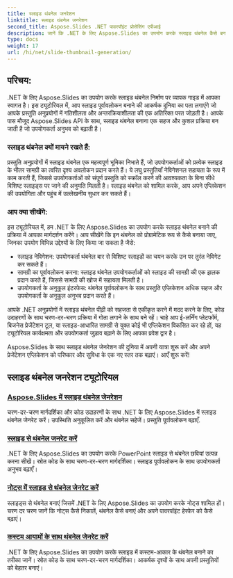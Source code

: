 ```yaml
---
title: स्लाइड थंबनेल जनरेशन
linktitle: स्लाइड थंबनेल जनरेशन
second_title: Aspose.Slides .NET पावरपॉइंट प्रोसेसिंग एपीआई
description: जानें कि .NET के लिए Aspose.Slides का उपयोग करके स्लाइड थंबनेल कैसे बनाएं। गतिशील स्लाइड पूर्वावलोकन बनाने के लिए कोड उदाहरणों के साथ चरण-दर-चरण ट्यूटोरियल। इस शक्तिशाली सुविधा के साथ अपने प्रेजेंटेशन एप्लिकेशन को बेहतर बनाएं।
type: docs
weight: 17
url: /hi/net/slide-thumbnail-generation/
---
```


## परिचय:

.NET के लिए Aspose.Slides का उपयोग करके स्लाइड थंबनेल निर्माण पर व्यापक गाइड में आपका स्वागत है। इस ट्यूटोरियल में, आप स्लाइड पूर्वावलोकन बनाने की आकर्षक दुनिया का पता लगाएंगे जो आपके प्रस्तुति अनुप्रयोगों में गतिशीलता और अन्तरक्रियाशीलता की एक अतिरिक्त परत जोड़ती है। आपके पास मौजूद Aspose.Slides API के साथ, स्लाइड थंबनेल बनाना एक सहज और कुशल प्रक्रिया बन जाती है जो उपयोगकर्ता अनुभव को बढ़ाती है।

### स्लाइड थंबनेल क्यों मायने रखते हैं:

प्रस्तुति अनुप्रयोगों में स्लाइड थंबनेल एक महत्वपूर्ण भूमिका निभाते हैं, जो उपयोगकर्ताओं को प्रत्येक स्लाइड के भीतर सामग्री का त्वरित दृश्य अवलोकन प्रदान करते हैं। ये लघु प्रस्तुतियाँ नेविगेशनल सहायता के रूप में काम करती हैं, जिससे उपयोगकर्ताओं को संपूर्ण प्रस्तुति को स्क्रॉल करने की आवश्यकता के बिना सीधे विशिष्ट स्लाइड्स पर जाने की अनुमति मिलती है। स्लाइड थंबनेल को शामिल करके, आप अपने एप्लिकेशन की उपयोगिता और पहुंच में उल्लेखनीय सुधार कर सकते हैं।

### आप क्या सीखेंगे:

इस ट्यूटोरियल में, हम .NET के लिए Aspose.Slides का उपयोग करके स्लाइड थंबनेल बनाने की प्रक्रिया में आपका मार्गदर्शन करेंगे। आप सीखेंगे कि इन थंबनेल को प्रोग्रामेटिक रूप से कैसे बनाया जाए, जिनका उपयोग विभिन्न उद्देश्यों के लिए किया जा सकता है जैसे:

- स्लाइड नेविगेशन: उपयोगकर्ता थंबनेल बार से विशिष्ट स्लाइडों का चयन करके उन पर तुरंत नेविगेट कर सकते हैं।
- सामग्री का पूर्वावलोकन करना: स्लाइड थंबनेल उपयोगकर्ताओं को स्लाइड की सामग्री की एक झलक प्रदान करते हैं, जिससे सामग्री की खोज में सहायता मिलती है।
- उपयोगकर्ता के अनुकूल इंटरफेस: थंबनेल पूर्वावलोकन के साथ प्रस्तुति एप्लिकेशन अधिक सहज और उपयोगकर्ता के अनुकूल अनुभव प्रदान करते हैं।

आपके .NET अनुप्रयोगों में स्लाइड थंबनेल पीढ़ी को सहजता से एकीकृत करने में मदद करने के लिए, कोड उदाहरणों के साथ चरण-दर-चरण प्रक्रिया में गोता लगाने के साथ बने रहें। चाहे आप ई-लर्निंग प्लेटफॉर्म, बिजनेस प्रेजेंटेशन टूल, या स्लाइड-आधारित सामग्री से युक्त कोई भी एप्लिकेशन विकसित कर रहे हों, यह ट्यूटोरियल कार्यक्षमता और उपयोगकर्ता जुड़ाव बढ़ाने के लिए आपका प्रवेश द्वार है।

Aspose.Slides के साथ स्लाइड थंबनेल जेनरेशन की दुनिया में अपनी यात्रा शुरू करें और अपने प्रेजेंटेशन एप्लिकेशन को परिष्कार और सुविधा के एक नए स्तर तक बढ़ाएं। आएँ शुरू करें!

## स्लाइड थंबनेल जनरेशन ट्यूटोरियल
### [Aspose.Slides में स्लाइड थंबनेल जेनरेशन](./slide-thumbnail-generation/)
चरण-दर-चरण मार्गदर्शिका और कोड उदाहरणों के साथ .NET के लिए Aspose.Slides में स्लाइड थंबनेल जेनरेट करें। उपस्थिति अनुकूलित करें और थंबनेल सहेजें। प्रस्तुति पूर्वावलोकन बढ़ाएँ.
### [स्लाइड से थंबनेल जनरेट करें](./generate-thumbnail-from-slide/)
.NET के लिए Aspose.Slides का उपयोग करके PowerPoint स्लाइड से थंबनेल छवियां उत्पन्न करना सीखें। स्रोत कोड के साथ चरण-दर-चरण मार्गदर्शिका। स्लाइड पूर्वावलोकन के साथ उपयोगकर्ता अनुभव बढ़ाएँ।
### [नोट्स में स्लाइड से थंबनेल जेनरेट करें](./generate-thumbnail-from-slide-in-notes/)
स्लाइड्स से थंबनेल बनाएं जिसमें .NET के लिए Aspose.Slides का उपयोग करके नोट्स शामिल हों। चरण दर चरण जानें कि नोट्स कैसे निकालें, थंबनेल कैसे बनाएं और अपने पावरपॉइंट हेरफेर को कैसे बढ़ाएं। 
### [कस्टम आयामों के साथ थंबनेल जेनरेट करें](./generate-thumbnail-with-custom-dimensions/)
.NET के लिए Aspose.Slides का उपयोग करके स्लाइड में कस्टम-आकार के थंबनेल बनाने का तरीका जानें। स्रोत कोड के साथ चरण-दर-चरण मार्गदर्शिका। आकर्षक दृश्यों के साथ अपनी प्रस्तुतियों को बेहतर बनाएं। 